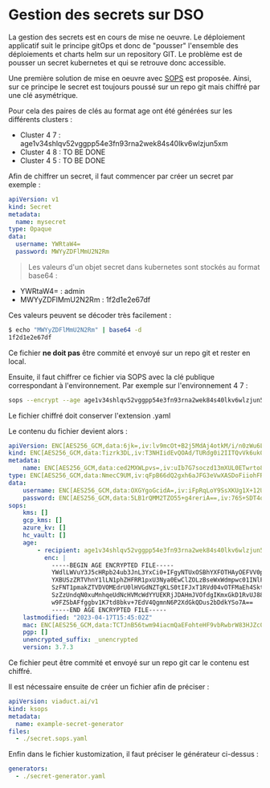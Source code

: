 # Gestion des secrets sur DSO

La gestion des secrets est en cours de mise ne oeuvre. Le déploiement applicatif suit le principe gitOps et donc de "pousser" l'ensemble des déploiements et charts helm sur un repository GIT. Le problème est de pousser un secret kubernetes et qui se retrouve donc accessible.

Une première solution de mise en oeuvre avec [SOPS](https://github.com/mozilla/sops) est proposée. Ainsi, sur ce principe le secret est toujours poussé sur un repo git mais chiffré par une clé asymétrique.

Pour cela des paires de clés au format age ont été générées sur les différents clusters :
 * Cluster 4 7 : age1v34shlqv52vggpp54e3fn93rna2wek84s40lkv6wlzjun5xm
 * Cluster 4 8 : TO BE DONE
 * Cluster 4 5 : TO BE DONE

Afin de chiffrer un secret, il faut commencer par créer un secret par exemple :
```yaml
apiVersion: v1
kind: Secret
metadata:
  name: mysecret
type: Opaque
data:
  username: YWRtaW4=
  password: MWYyZDFlMmU2N2Rm
```

> Les valeurs d'un objet secret dans kubernetes sont stockés au format base64 :  
  * YWRtaW4= : admin
  * MWYyZDFlMmU2N2Rm : 1f2d1e2e67df

Ces valeurs peuvent se décoder très facilement :

```bash
$ echo "MWYyZDFlMmU2N2Rm" | base64 -d
1f2d1e2e67df
```

Ce fichier **ne doit pas** être commité et envoyé sur un repo git et rester en local.

Ensuite, il faut chiffrer ce fichier via SOPS avec la clé publique correspondant à l'environnement. Par exemple sur l'environnement 4 7 :

```bash
sops --encrypt --age age1v34shlqv52vggpp54e3fn93rna2wek84s40lkv6wlzjun5xm secret.sops.yaml > secret.sops.yaml
```

Le fichier chiffré doit conserver l'extension .yaml

Le contenu du fichier devient alors :

```yaml
apiVersion: ENC[AES256_GCM,data:6jk=,iv:lv9mcOt+B2j5MdAj4otkM/i/n0zWu6LuLJ8dvX0JKT4=,tag:iIqB+o+g2sAj6zOA+4lN4A==,type:str]
kind: ENC[AES256_GCM,data:Tizrk3DL,iv:T3NHIidEvQOAd/TURdg0i2IITQvVk6uk0cWczk6GVho=,tag:/RgSCxBL08fRqMXDLetRew==,type:str]
metadata:
    name: ENC[AES256_GCM,data:ced2MXWLpvs=,iv:uIb7G7soczd13mXUL0ETwrto8n02zTYLUcW3oErotVA=,tag:r1RBTJSlksyCeftH3mH60w==,type:str]
type: ENC[AES256_GCM,data:NmecC9UM,iv:qFpB66dQ2gxh6aJFG3eVwXASDoFiiohFRloi2PY+hiE=,tag:Vy5u36J9u4ZBSGETgEYYaw==,type:str]
data:
    username: ENC[AES256_GCM,data:OXGYgoGcidA=,iv:iFpRqLoY9SsXKUg1X+12UYYSKFWLRnApTkmzYb+EwZE=,tag:IsHcZiuuPntBxs1L/FNCiw==,type:str]
    password: ENC[AES256_GCM,data:5LB1rQMM2TZO55+g4reriA==,iv:76S+SDT4oqeN4Kv/NvrLMCQJL9d0xq2itSSiXVh1O1w=,tag:P2OKKZzfIDW2DS7PLo3qWw==,type:str]
sops:
    kms: []
    gcp_kms: []
    azure_kv: []
    hc_vault: []
    age:
        - recipient: age1v34shlqv52vggpp54e3fn93rna2wek84s40lkv6wlzjun5xm6ekqemjhn3
          enc: |
            -----BEGIN AGE ENCRYPTED FILE-----
            YWdlLWVuY3J5cHRpb24ub3JnL3YxCi0+IFgyNTUxOSBhYXFOTHAyOEFVV0pWUE1p
            YXBUSzZRTVhnY1lLN1phZHFRR1pxU3Nya0EwClZOLzBseWxWdmpwc01INlFRamxL
            SzFNT1pmakZTVDVOMEdrU0lHVGdNZTgKLS0tIFJxT1RVd04vOTFMaEh4SktSblYx
            SzZzUndqN0xuMnhqeUdNcHVMcWdYYUEKRjJDAHmJVOfdgIKmxGkD1RvUJ88tYOKC
            w9FZSbAFfggbv1K7td8bkv+7EdV4QgmnN6P2XdGkQDus2bDdkYSo7A==
            -----END AGE ENCRYPTED FILE-----
    lastmodified: "2023-04-17T15:45:02Z"
    mac: ENC[AES256_GCM,data:TCTJnB56twm94iacmQaEFohteHF9vbRwbrW83HJZc01kd8WRPl6m3Ci1j14hjsgrOWYA6ZCs+LMTANc6IAdpNUzdL1FUQQgrRQFQnOR7ZhKRtzDk5j39r/fYQnMAoqNlIvT2rdBy+iKQAn+Kr4zNv8c2NASLUVZFYQ1GaXKFSCQ=,iv:sHzN0JlrNna7nQwCDijntbSxS9A007iZn4AcW7Mb5hk=,tag:3zCCJPi8nt+R8+k66b6pEQ==,type:str]
    pgp: []
    unencrypted_suffix: _unencrypted
    version: 3.7.3
```

Ce fichier peut être commité et envoyé sur un repo git car le contenu est chiffré.

Il est nécessaire ensuite de créer un fichier afin de préciser :

```yaml
apiVersion: viaduct.ai/v1
kind: ksops
metadata:
  name: example-secret-generator
files:
  - ./secret.sops.yaml
```
Enfin dans le fichier kustomization, il faut préciser le générateur ci-dessus :

```yaml
generators:
  - ./secret-generator.yaml
```




